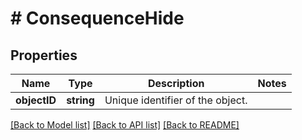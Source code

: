 # # ConsequenceHide

## Properties

Name | Type | Description | Notes
------------ | ------------- | ------------- | -------------
**objectID** | **string** | Unique identifier of the object. |

[[Back to Model list]](../../README.md#models) [[Back to API list]](../../README.md#endpoints) [[Back to README]](../../README.md)
